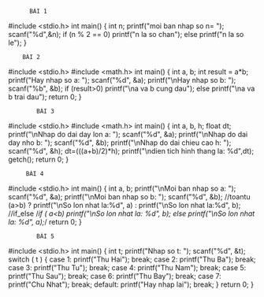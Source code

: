           BÀI 1


#include <stdio.h>
int main()
  { 
    int n;
  printf("moi ban nhap so n= ");
  scanf("%d",&n);
  if (n % 2 == 0)
    printf("n la so chan");
  else
    printf("n la so le");
  }

 

        BÀI 2

#include <stdio.h>
#include <math.h>
int main()
{
  int a, b;
  int result = a*b;
  printf("Hay nhap so a: ");
  scanf("%d", &a);
  printf("\nHay nhap so b: ");
  scanf("%b", &b);
 if (result>0)
  printf("\na va b cung dau");
 else 
 printf("\na va b trai dau");
  return 0;
}



            BÀI 3

#include <stdio.h>
#include <math.h>
int main()
{ 
  int a, b, h;
  float dt;
  printf("\nNhap do dai day lon a: ");
  scanf("%d", &a);
  printf("\nNhap do dai day nho b: ");
  scanf("%d", &b);
  printf("\nNhap do dai chieu cao h: ");
  scanf("%d", &h);
  dt=(((a+b)/2)*h);
  printf("\ndien tich hinh thang la: %d",dt);
  getch();
  return 0;
}




         BÀI 4

#include <stdio.h>
int main()
{ int a, b;
  printf("\nMoi ban nhap so a: ");
  scanf("%d", &a);
  printf("\nMoi ban nhap so b: ");
  scanf("%d", &b);
//toantu
 (a>b) ? printf("\nSo lon nhat la:%d", a) : printf("\nSo lon nhat la:%d", b);
//if_else
/*if ( a<b)
 printf("\nSo lon nhat la: %d", b);
else
 printf("\nSo lon nhat la: %d", a);*/
  return 0;
}




            BÀI 5

#include <stdio.h>
int main()
{
int t;
  printf("Nhap so t: ");
  scanf("%d", &t);
switch ( t )
 {
  case 1: printf("Thu Hai"); break;
  case 2: printf("Thu Ba"); break;
  case 3: printf("Thu Tu"); break;
  case 4: printf("Thu Nam"); break;
  case 5: printf("Thu Sau"); break;
  case 6: printf("Thu Bay"); break;
  case 7: printf("Chu Nhat"); break;
  default: printf("Hay nhap lai"); break;
 }
   return 0;
}
